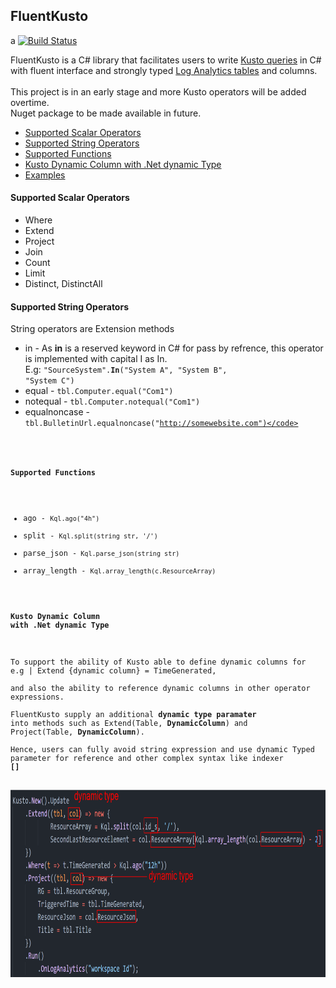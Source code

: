 ## FluentKusto  
a
[![Build Status](https://dev.azure.com/weixzha/FluentKusto/_apis/build/status/FluentKusto%20-%20GitHub?branchName=main)](https://dev.azure.com/weixzha/FluentKusto/_build/latest?definitionId=2&branchName=main)  

FluentKusto is a C# library that facilitates users to write [Kusto queries](https://docs.microsoft.com/en-us/azure/data-explorer/kusto/query/) in C# with fluent interface and strongly typed [Log Analytics tables](https://docs.microsoft.com/en-us/azure/azure-monitor/reference/tables/tables-category) and columns.  
<br />
This project is in an early stage and more Kusto operators will be added overtime.  
Nuget package to be made available in future.  


* [Supported Scalar Operators](#supported-scalar-operators)
* [Supported String Operators](#supported-string-operators)
* [Supported Functions](#supported-functions)
* [Kusto Dynamic Column with .Net dynamic Type](#kusto-dynamic-column-with-net-dynamic-type)
* [Examples](https://github.com/weixian-zhang/FluentKusto/blob/main/Samples/Console/FluentInterface.Samples.Console/Program.cs)

#### Supported Scalar Operators  
* Where
* Extend
* Project
* Join
* Count  
* Limit
* Distinct, DistinctAll

#### Supported String Operators  
String operators are Extension methods
* in - As **in** is a reserved keyword in C# for pass by refrence, this operator is implemented with capital I as In.  
  E.g: <code>"SourceSystem".**In**("System A", "System B", "System C")</code>
* equal - <code>tbl.Computer.equal("Com1")</code>
* notequal - <code>tbl.Computer.notequal("Com1")</code>
* equalnoncase - <code>tbl.BulletinUrl.equalnoncase("http://somewebsite.com")</code>

#### Supported Functions
* ago - <code>Kql.ago("4h")</code>
* split - <code>Kql.split(string str, '/')</code>
* parse_json -<code> Kql.parse_json(string str)</code>
* array_length - <code>Kql.array_length(c.ResourceArray)</code>

#### Kusto Dynamic Column with .Net dynamic Type  

To support the ability of Kusto able to define dynamic columns for e.g | Extend {dynamic column} = TimeGenerated,  
and also the ability to reference dynamic columns in other operator expressions.  
FluentKusto supply an additional **dynamic type paramater** into methods such as Extend(Table, **DynamicColumn**) and Project(Table, **DynamicColumn**).  
Hence, users can fully avoid string expression and use dynamic Typed parameter for reference and other complex syntax like indexer **[]**

<img src="./docs/c%23-dynamic-type-for-kusto-dynamic-column.png" width="6500" height="300" />
